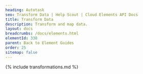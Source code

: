 ```yaml
---
heading: Autotask
seo: Transform Data | Help Scout | Cloud Elements API Docs
title: Transform Data
description: Transform and map data.
layout: docs
breadcrumbs: /docs/elements.html
elementId: 338
parent: Back to Element Guides
order: 25
sitemap: false
---
```


{% include transformations.md %}
